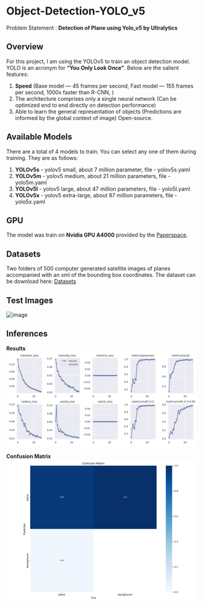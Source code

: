 # Object-Detection-YOLO_v5
Problem Statement : <b>Detection of Plane using Yolo_v5 by Ultralytics</b>
## Overview
For this project, I am using the YOLOv5 to train an object detection model. YOLO is an acronym for <b>“You Only Look Once”</b>. Below are the salient features:

1. <b>Speed</b> (Base model — 45 frames per second, Fast model — 155 frames per second, 1000x faster than R-CNN, ) <br>
2. The architecture comprises only a single neural network (Can be optimized end to end directly on detection performance)<br>
3. Able to learn the general representation of objects (Predictions are informed by the global context of image)
Open-source.

## Available Models
There are a total of 4 models to train. You can select any one of them during training. They are as follows:<br>

1. <b>YOLOv5s</b> - yolov5 small, about 7 million parameter, file - yolov5s.yaml<br>
2. <b>YOLOv5m</b> - yolov5 medium, about 21 million parameters, file - yolo5m.yaml<br>
3. <b>YOLOv5l</b> - yolov5 large, about 47 million parameters, file - yolo5l.yaml<br>
4. <b>YOLOv5x</b> - yolov5 extra-large, about 87 million parameters, file - yolo5x.yaml<br>


## GPU
The model was train on <b>Nvidia GPU A4000</b> provided by the <a href='www.paperspace.com'>Paperspace</a>.


## Datasets
Two folders of 500 computer generated satellite images of planes accompanied with an xml of the bounding box coordinates.
The dataset can be download here: <a href='https://www.kaggle.com/aceofspades914/cgi-planes-in-satellite-imagery-w-bboxes'> Datasets </a>


## Test Images
![image](https://github.com/dwivedi1997/Plane-Detection/assets/47722937/5aa74214-421c-4f09-b0e3-34e8a8d4c814)

## Inferences
<b>Results</b>
![image](https://github.com/dwivedi1997/Plane-Detection/blob/master/results/results.png?raw=true)

<b> Confusion Matrix </b>
![image](https://github.com/dwivedi1997/Plane-Detection/blob/master/results/confusion_matrix.png?raw=true)
